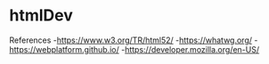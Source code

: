 # htmlDev

 References
-https://www.w3.org/TR/html52/
-https://whatwg.org/
-https://webplatform.github.io/
-https://developer.mozilla.org/en-US/